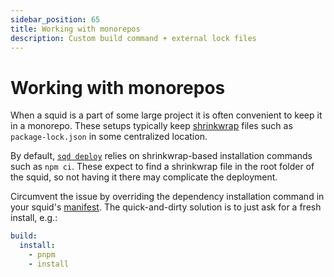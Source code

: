 ```yaml
---
sidebar_position: 65
title: Working with monorepos
description: Custom build command + external lock files
---
```


# Working with monorepos

When a squid is a part of some large project it is often convenient to keep it in a monorepo. These setups typically keep [shrinkwrap](https://nodejs.org/en/blog/npm/managing-node-js-dependencies-with-shrinkwrap) files such as `package-lock.json` in some centralized location.

By default, [`sqd deploy`](/squid-cli/deploy) relies on shrinkwrap-based installation commands such as `npm ci`. These expect to find a shrinkwrap file in the root folder of the squid, so not having it there may complicate the deployment.

Circumvent the issue by overriding the dependency installation command in your squid's [manifest](/cloud/reference/manifest/#install). The quick-and-dirty solution is to just ask for a fresh install, e.g.:
```yaml
build:
  install:
    - pnpm
    - install
```
